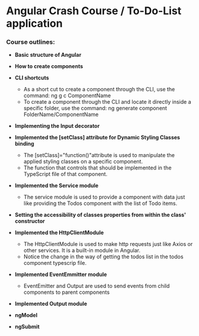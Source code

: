 # Angular Crash Course /  To-Do-List application

### Course outlines:
- **Basic structure of Angular**
- **How to create components**
- **CLI shortcuts**
    - As a short cut to create a component through the CLI, use the command: ng g c ComponentName
    - To create a component through the CLI and locate it directly inside a specific folder, use the command: ng generate component FolderName/ComponentName
- **Implementing the Input decorator**
- **Implemented the [setClass] attribute for Dynamic Styling Classes binding**
    - The [setClass]="function()"attribute is used to manipulate the applied styling classes on a specific component.
    - The function that controls that should be implemented in the TypeScript file of that component.

- **Implemented the Service module**
    - The service module is used to provide a component with data just like providing the Todos component with the list of Todo items.

- **Setting the accessibility of classes properties from within the class' constructor**

- **Implemented the HttpClientModule**
   - The HttpClientModule is used to make http requests just like Axios or other services. It is a built-in module in Angular. 
   - Notice the change in the way of getting the todos list in the todos component typescrip file.
- **Implemented EventEmmitter module**
  - EventEmitter and Output are used to send events from child components to parent components
- **Implemented Output module**
- **ngModel**
- **ngSubmit**
